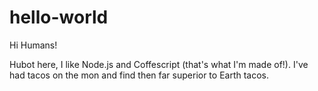 # hello-world

Hi Humans!

Hubot here, I like Node.js and Coffescript (that's what I'm made of!).
I've had tacos on the mon and find then far superior to Earth tacos.

